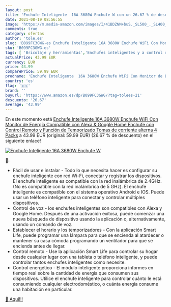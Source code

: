 ```yaml
---
layout: post
title: 'Enchufe Inteligente  16A 3680W Enchufe W con un 26.67 % de descuento'
date: 2021-08-19 08:56:55
image: 'https://m.media-amazon.com/images/I/41BDZNM+buS._SL500_._SL400_.jpg'
comments: true
category: ofertas
author: 'tole.es'
slug: 'B099FC3GWG-es Enchufe Inteligente 16A 3680W Enchufe WiFi Con Monitor de...'
sku: 'B099FC3GWG-es'
tags: [ 'Bricolaje y herramientas','Enchufes inteligentes y a control remoto','Enchufes y accesorios','Instalación eléctrica','alexa','enchufe','google','home','inteligente', ]
actualPrice: 43.99 EUR
currency: EUR
price: 43.99
comparePrice: 59.99 EUR
prodname: 'Enchufe Inteligente  16A 3680W Enchufe WiFi Con Monitor de Energía  Compatible con Alexa & Google Home  Enchufe con Control Remoto y Función de Temporizado  Tomas de corriente alterna 4 Packs'
country: 'es'
flag: '🇪🇸'
brand: ''
buyurl: 'https://www.amazon.es/dp/B099FC3GWG/?tag=tolees-21'
descuento: '26.67'
average: '43.99'
---
```


En este momento está [Enchufe Inteligente  16A 3680W Enchufe WiFi Con Monitor de Energía  Compatible con Alexa & Google Home  Enchufe con Control Remoto y Función de Temporizado  Tomas de corriente alterna 4 Packs](https://www.amazon.es/dp/B099FC3GWG/?tag=tolees-21) a 43.99 EUR (original: 59.99 EUR) (26.67 %  de descuento) en el siguiente enlace!

[![Enchufe Inteligente  16A 3680W Enchufe W](https://m.media-amazon.com/images/I/41BDZNM+buS._SL500_._SL400_.jpg)](https://www.amazon.es/dp/B099FC3GWG/?tag=tolees-21)

🔎:

- Fácil de usar e instalar - Todo lo que necesita hacer es configurar su enchufe inteligente con red Wi-Fi, conectar y registrar los dispositivos. El enchufe inteligente es compatible con la red inalámbrica de 2.4GHz. (No es compatible con la red inalámbrica de 5 GHz). El enchufe inteligente es compatible con el sistema operativo Android e IOS. Puede usar un teléfono inteligente para conectar y controlar múltiples dispositivos.
- Control de voz - los enchufes inteligentes son compatibles con Alexa y Google Home. Después de una activación exitosa, puede comenzar una nueva búsqueda de dispositivo usando la aplicación o, alternativamente, usando un comando de voz.
- Establecer el horario y los temporizadores - Con la aplicación Smart Life, puede programar una lámpara para que se encienda al atardecer o mantener su casa cómoda programando un ventilador para que se encienda antes de llegar.
- Control remoto - Use la aplicación Smart Life para controlar su hogar desde cualquier lugar con una tableta o teléfono inteligente, y puede controlar tantos enchufes inteligentes como necesite.
- Control energético - El módulo inteligente proporciona informes en tiempo real sobre la cantidad de energía que consumen sus dispositivos. Utilice el enchufe inteligente para controlar cuánto le está consumiendo cualquier electrodoméstico, o cuánta energía consume una habitación en particular.

[🛒 Aquí!!!](https://www.amazon.es/dp/B099FC3GWG/?tag=tolees-21)
